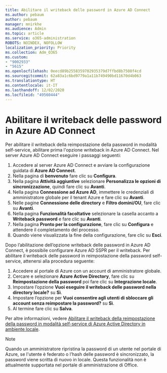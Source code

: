 ```yaml
---
title: Abilitare il writeback delle password in Azure AD Connect
ms.author: pebaum
author: pebaum
manager: mnirkhe
ms.audience: Admin
ms.topic: article
ms.service: o365-administration
ROBOTS: NOINDEX, NOFOLLOW
localization_priority: Priority
ms.collection: Adm_O365
ms.custom:
- "9002933"
- "5615"
ms.openlocfilehash: 0eecd89b2558359702935379d7ffbd8b7508f4cd
ms.sourcegitcommit: 62a83a1c6bd9779a1a11b749490bd11670d4b063
ms.translationtype: HT
ms.contentlocale: it-IT
ms.lasthandoff: 12/02/2020
ms.locfileid: "49560444"
---
```

# <a name="enable-password-writeback-in-azure-ad-connect"></a>Abilitare il writeback delle password in Azure AD Connect

Per abilitare il writeback della reimpostazione della password in modalità self-service, abilitare prima l'opzione writeback in Azure AD Connect. Nel server Azure AD Connect eseguire i passaggi seguenti:

1. Accedere al server Azure AD Connect e avviare la configurazione guidata di **Azure AD Connect**.
2. Nella pagina di **benvenuto** fare clic su **Configura**.
3. Nella pagina **Attività aggiuntive** selezionare **Personalizza le opzioni di sincronizzazione**, quindi fare clic su **Avanti**.
4. Nella pagina **Connessione ad Azure AD**, immettere le credenziali di amministratore globale per il tenant Azure e fare clic su **Avanti**.
5. Nelle pagine **Connessione delle directory** e **Filtro domini/OU**, fare clic su **Avanti**.
6. Nella pagina **Funzionalità facoltative** selezionare la casella accanto a **Writeback password** e fare clic su **Avanti**.
7. Nella pagina **Pronto per la configurazione**, fare clic su **Configura** e attendere il completamento del processo.
8. Quando viene visualizzata la fine della configurazione, fare clic su **Esci**.

Dopo l’abilitazione dell’opzione writeback delle password in Azure AD Connect, è possibile configurare Azure AD SSPR per il writeback.  Per abilitare il writeback delle password in reimpostazione della password self-service, attenersi alla procedura seguente:

1. Accedere al portale di Azure con un account di amministratore globale.
2. Cercare e selezionare **Azure Active Directory**, fare clic su **Reimpostazione della password** poi fare clic su **Integrazione locale**.
3. Impostare l’opzione **Vuoi eseguire il writeback delle password nella directory locale?** su **Sì**.
4. Impostare l’opzione per **Vuoi consentire agli utenti di sbloccare gli account senza reimpostare la password?** su **Sì**.
5. Al termine fare clic su **Salva**.

Per altre informazioni, vedere [Abilitare il writeback della reimpostazione della password in modalità self-service di Azure Active Directory in ambiente locale](https://docs.microsoft.com/azure/active-directory/authentication/tutorial-enable-sspr-writeback).

> [!NOTE]
>  Quando un amministratore ripristina la password di un utente nel portale di Azure, se l'utente è federato o l’hash delle password è sincronizzato, la password viene scritta di nuovo in locale. Questa funzionalità non è attualmente supportata nel portale di amministrazione di Office.